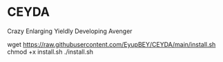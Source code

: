 # CEYDA
Crazy Enlarging Yieldly Developing Avenger

  wget https://raw.githubusercontent.com/EyupBEY/CEYDA/main/install.sh
  chmod +x install.sh
  ./install.sh
